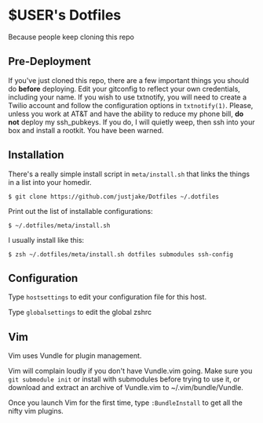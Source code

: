 # $USER's Dotfiles

Because people keep cloning this repo

## Pre-Deployment

If you've just cloned this repo, there are a few important things you should do **before** deploying.
Edit your gitconfig to reflect your own credentials, including your name.
If you wish to use txtnotify, you will need to create a Twilio account and follow the configuration options in `txtnotify(1)`.
Please, unless you work at AT&T and have the ability to reduce my phone bill, **do not** deploy
my ssh_pubkeys. If you do, I will quietly weep, then ssh into your box and install a rootkit.
You have been warned.

## Installation

There's a really simple install script in `meta/install.sh` that links
the things in a list into your homedir. 

    $ git clone https://github.com/justjake/Dotfiles ~/.dotfiles

Print out the list of installable configurations:

    $ ~/.dotfiles/meta/install.sh

I usually install like this:

    $ zsh ~/.dotfiles/meta/install.sh dotfiles submodules ssh-config

## Configuration

Type `hostsettings` to edit your configuration file for this host.

Type `globalsettings` to edit the global zshrc

## Vim

Vim uses Vundle for plugin management.

Vim will complain loudly if you don't have Vundle.vim going. Make sure you `git
submodule init` or install with submodules before trying to use it, or download
and extract an archive of Vundle.vim to ~/.vim/bundle/Vundle.

Once you launch Vim for the first time, type `:BundleInstall` to get all the
nifty vim plugins.
